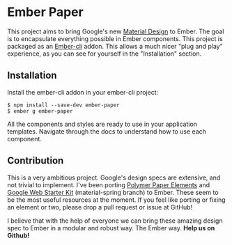 # Ember Paper

This project aims to bring Google's new [Material Design](https://www.google.com/design/spec/material-design/introduction.html) to Ember. The goal is to encapsulate everything possible in Ember components. This project is packaged as an [Ember-cli](http://www.ember-cli.com/) addon. This allows a much nicer "plug and play" experience, as you can see for yourself in the "Installation" section.

## Installation

Install the ember-cli addon in your ember-cli project:

```
$ npm install --save-dev ember-paper
$ ember g ember-paper
```

All the components and styles are ready to use in your application templates.
Navigate through the docs to understand how to use each component.

## Contribution

This is a very ambitious project. Google's design specs are extensive, and not trivial to implement. I've been porting [Polymer Paper Elements](https://www.polymer-project.org/docs/elements/paper-elements.html) and [Google Web Starter Kit](https://github.com/google/web-starter-kit/tree/material-sprint) (material-spring branch) to Ember. These seem to be the most useful resources at the moment. If you feel like porting or fixing an element or two, please drop a pull request or issue at GitHub!


I believe that with the help of everyone we can bring these amazing design spec to Ember in a modular and robust way. The Ember way. **Help us on Github!**
